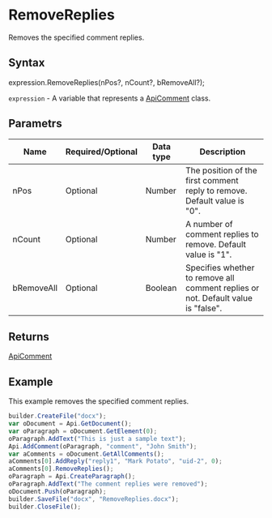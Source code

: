 # RemoveReplies

Removes the specified comment replies.

## Syntax

expression.RemoveReplies(nPos?, nCount?, bRemoveAll?);

`expression` - A variable that represents a [ApiComment](../ApiComment.md) class.

## Parametrs

| **Name** | **Required/Optional** | **Data type** | **Description** |
| ------------- | ------------- | ------------- | ------------- |
| nPos | Optional | Number | The position of the first comment reply to remove. Default value is "0". |
| nCount | Optional | Number | A number of comment replies to remove. Default value is "1". |
| bRemoveAll | Optional | Boolean | Specifies whether to remove all comment replies or not. Default value is "false". |

## Returns

[ApiComment](../ApiComment.md)

## Example

This example removes the specified comment replies.

```javascript
builder.CreateFile("docx");
var oDocument = Api.GetDocument();
var oParagraph = oDocument.GetElement(0);
oParagraph.AddText("This is just a sample text");
Api.AddComment(oParagraph, "comment", "John Smith");
var aComments = oDocument.GetAllComments();
aComments[0].AddReply("reply1", "Mark Potato", "uid-2", 0);
aComments[0].RemoveReplies();
oParagraph = Api.CreateParagraph();
oParagraph.AddText("The comment replies were removed");
oDocument.Push(oParagraph);
builder.SaveFile("docx", "RemoveReplies.docx");
builder.CloseFile();
```